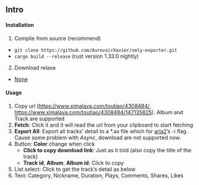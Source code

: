## Intro

#### Installation

1.  Complie from source (recommend)
   - `git clone https://github.com/AurevoirXavier/xmly-exporter.git`
   - `cargo build --release` (rust version 1.33.0 nightly)
2.  Download relase
   - [None](#)

#### Usage

1. Copy url (https://www.ximalaya.com/toutiao/4308484/, https://www.ximalaya.com/toutiao/4308484/147135825). Album and Track are supported
2. **Fetch**: Click it and it will read the url from your clipboard to start fetching
3. **Export All**: Export all tracks’ detail to a \*.ax file which for [aria2](https://aria2.github.io)’s -i flag. Cause some problem with *Async*, download are not supported now.
4. Button: **Color** change when click
   - **Click to copy download link**: Just as it told (also copy the title of the track)
   - **Track id**, **Album**, **Album id**: Click to copy
5. List select: Click to get the track’s detail as below 
6. Text: Category, Nickname, Duration, Plays, Comments, Shares, Likes

